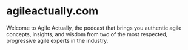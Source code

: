 # agileactually.com
Welcome to Agile Actually, the podcast that brings you authentic agile concepts, insights, and wisdom from two of the most respected, progressive agile experts in the industry.
